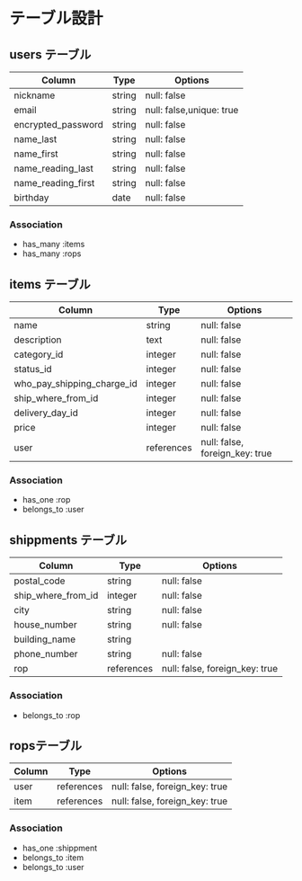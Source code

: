 # テーブル設計

## users テーブル

| Column                  | Type      | Options                  |
| ----------------------  | -------   | -----------------------  |
| nickname                | string    | null: false              |
| email                   | string    | null: false,unique: true |
| encrypted_password      | string    | null: false              |
| name_last               | string    | null: false              |
| name_first              | string    | null: false              |
| name_reading_last       | string    | null: false              | 
| name_reading_first      | string    | null: false              |
| birthday                | date      | null: false              |



### Association

- has_many :items
- has_many :rops


## items テーブル

| Column                      | Type        | Options                        |
| --------------------------  | ----------  | -----------------------------  |
| name                        | string      | null: false                    |
| description                 | text        | null: false                    |
| category_id                 | integer     | null: false                    |
| status_id                   | integer     | null: false                    |
| who_pay_shipping_charge_id  | integer     | null: false                    |
| ship_where_from_id          | integer     | null: false                    |
| delivery_day_id             | integer     | null: false                    |
| price                       | integer     | null: false                    |
| user                        | references  | null: false, foreign_key: true |

### Association

- has_one :rop
- belongs_to :user


## shippments テーブル

| Column                | Type       | Options                        |
| ------------------    | ---------- | ---------------------------    |
| postal_code           | string     | null: false                    |
| ship_where_from_id    | integer    | null: false                    |
| city                  | string     | null: false                    |
| house_number          | string     | null: false                    |
| building_name         | string                                      |
| phone_number          | string     | null: false                    |
| rop                   | references | null: false, foreign_key: true |

### Association


- belongs_to :rop




## ropsテーブル

| Column | Type        | Options                        |
| ------ | ----------  | ------------------------------ |
| user   | references  | null: false, foreign_key: true |
| item   | references  | null: false, foreign_key: true |

### Association

- has_one :shippment
- belongs_to :item
- belongs_to :user